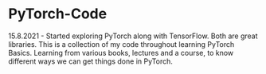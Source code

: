 # PyTorch-Code
15.8.2021 - Started exploring PyTorch along with TensorFlow. Both are great libraries. 
This is a collection of my code throughout learning PyTorch Basics.
Learning from various books, lectures and a course, to know different ways we can get things done in PyTorch.
